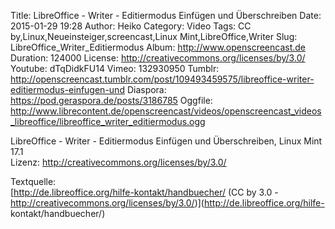 Title: LibreOffice - Writer - Editiermodus Einfügen und Überschreiben
Date: 2015-01-29 19:28
Author: Heiko
Category: Video
Tags: CC by,Linux,Neueinsteiger,screencast,Linux Mint,LibreOffice,Writer
Slug: LibreOffice_Writer_Editiermodus
Album: http://www.openscreencast.de
Duration: 124000
License: http://creativecommons.org/licenses/by/3.0/
Youtube: dTqDidkFU14
Vimeo: 132930950
Tumblr: http://openscreencast.tumblr.com/post/109493459575/libreoffice-writer-editiermodus-einfugen-und
Diaspora: https://pod.geraspora.de/posts/3186785
Oggfile: http://www.librecontent.de/openscreencast/videos/openscreencast_videos_libreoffice/libreoffice_writer_editiermodus.ogg

LibreOffice - Writer - Editiermodus Einfügen und Überschreiben, Linux Mint
17.1  
Lizenz: <http://creativecommons.org/licenses/by/3.0/>  
  
Textquelle:  
[http://de.libreoffice.org/hilfe-kontakt/handbuecher/ (CC by 3.0 -
http://creativecommons.org/licenses/by/3.0/)](http://de.libreoffice.org/hilfe-
kontakt/handbuecher/)

